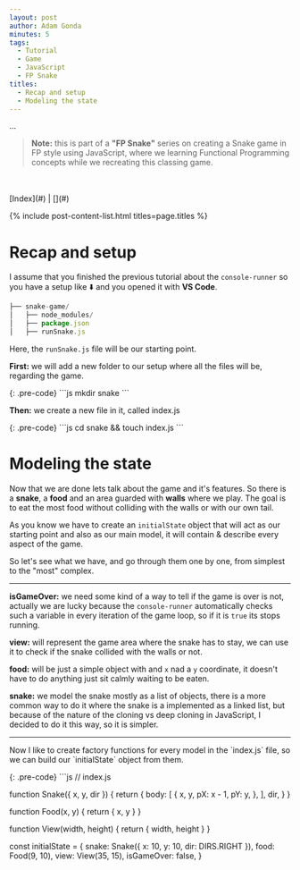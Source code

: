 ```yaml
---
layout: post
author: Adam Gonda
minutes: 5
tags:
  - Tutorial
  - Game
  - JavaScript
  - FP Snake
titles:
  - Recap and setup
  - Modeling the state
---
```


...

> **Note:**
this is part of a **"FP Snake"** series on creating a Snake game in FP style
using JavaScript, where we learning Functional Programming concepts
while we recreating this classing game.
<br>
<br>
[Index](#) | [<Prev](#) | [Next>](#)

{% include post-content-list.html titles=page.titles %}

# Recap and setup

I assume that you finished the previous tutorial about the `console-runner`
so you have a setup like ⬇️ and you opened it with **VS Code**.

```js
├── snake-game/
│   ├── node_modules/
│   ├── package.json
│   ├── runSnake.js
```
Here, the `runSnake.js` file will be our starting point.

<p><b>First:</b> we will add a new folder to our setup where all the
files will be, regarding the game.</p>{: .pre-code}
```js
mkdir snake
```

<p><b>Then:</b> we create a new file in it, called index.js</p>{: .pre-code}
```js
cd snake && touch index.js
```

# Modeling the state

Now that we are done lets talk about the game and it's features.
So there is a **snake**, a **food** and an area guarded with **walls** where we play.
The goal is to eat the most food without colliding with the walls or with our own tail.

As you know we have to create an `initialState` object that will act as our starting point
and also as our main model, it will contain & describe every aspect of the game.

So let's see what we have, and go through them one by one, from simplest to the "most" complex.

---

**isGameOver:** we need some kind of a way to tell if the game is over is not, actually we are lucky
because the <code>console-runner</code> automatically checks such a variable in every iteration of the game loop, so if it is <code>true</code> its stops running.

**view:** will represent the game area where the snake has to stay, we can use it to check if the snake collided with the walls or not.

**food:** will be just a simple object with and <code>x</code> nad a <code>y</code> coordinate, it doesn't have to do anything just sit calmly waiting to be eaten.

**snake:** we model the snake mostly as a list of objects, there is a more
common way to do it where the snake is a implemented as a linked list, but because of the nature
of the cloning vs deep cloning in JavaScript, I decided to do it this way, so it is simpler.

---


<p>
Now I like to create factory functions for every model in the `index.js` file, so we can build our `initialState` object from them.
</p>{: .pre-code}
```js
// index.js

function Snake({ x, y, dir }) {
  return {
    body: [
      {
        x,
        y,
        pX: x - 1,
        pY: y,
      },
    ],
    dir,
  }
}

function Food(x, y) {
  return { x, y }
}

function View(width, height) {
  return { width, height }
}

const initialState = {
  snake: Snake({ x: 10, y: 10, dir: DIRS.RIGHT }),
  food: Food(9, 10),
  view: View(35, 15),
  isGameOver: false,
}
```